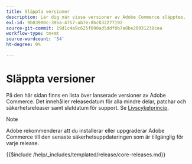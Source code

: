 ```yaml
---
title: Släppta versioner
description: Lär dig när vissa versioner av Adobe Commerce släpptes.
exl-id: 9b03900c-39ba-4757-ab7e-8bc832277192
source-git-commit: 19d1c4a9c625f090ad5ddf0b7a8be20931238cea
workflow-type: tm+mt
source-wordcount: '54'
ht-degree: 0%

---
```


# Släppta versioner

På den här sidan finns en lista över lanserade versioner av Adobe Commerce. Det innehåller releasedatum för alla mindre delar, patchar och säkerhetsreleaser samt slutdatum för support. Se [Livscykelprincip](lifecycle-policy.md).

>[!NOTE]
>
>Adobe rekommenderar att du installerar eller uppgraderar Adobe Commerce till den senaste säkerhetsuppdateringen som är tillgänglig för varje release.

{{$include /help/_includes/templated/release/core-releases.md}}
